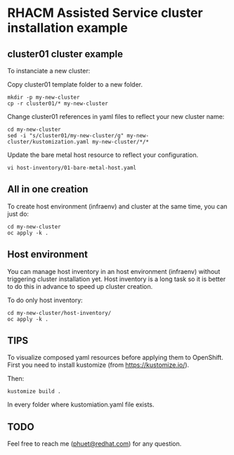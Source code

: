# RHACM Assisted Service cluster installation example

## cluster01 cluster example

To instanciate a new cluster:

Copy cluster01 template folder to a new folder.

```
mkdir -p my-new-cluster
cp -r cluster01/* my-new-cluster
```

Change cluster01 references in yaml files to reflect your new cluster name:

```
cd my-new-cluster
sed -i "s/cluster01/my-new-cluster/g" my-new-cluster/kustomization.yaml my-new-cluster/*/*
```

Update the bare metal host resource to reflect your configuration.

```
vi host-inventory/01-bare-metal-host.yaml
```

## All in one creation

To create host environment (infraenv) and cluster at the same time, you can just do:

```
cd my-new-cluster
oc apply -k .
```


## Host environment

You can manage host inventory in an host environment (infraenv) without triggering cluster installation yet.
Host inventory is a long task so it is better to do this in advance to speed up cluster creation.

To do only host inventory:

```
cd my-new-cluster/host-inventory/
oc apply -k .
```


## TIPS

To visualize composed yaml resources before applying them to OpenShift. First you need to install kustomize (from https://kustomize.io/).

Then:

```
kustomize build .
```

In every folder where kustomiation.yaml file exists.

## TODO

Feel free to reach me (phuet@redhat.com) for any question.

